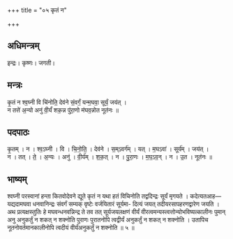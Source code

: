 +++
title = "०५ कृतं न"

+++
## अधिमन्त्रम्
इन्द्रः। कृष्णः। जगती।

## मन्त्रः
कृ॒तं न श्व॒घ्नी वि चि॑नोति॒ देव॑ने सं॒वर्गं॒ यन्म॒घवा॒ सूर्यं॒ जय॑त् ।  
न तत्ते॑ अ॒न्यो अनु॑ वी॒र्यं॑ शक॒न्न पु॑रा॒णो म॑घव॒न्नोत नूत॑नः ॥

## पदपाठः
कृ॒तम् । न । श्व॒ऽघ्नी । वि । चि॒नो॒ति॒ । देव॑ने । स॒म्ऽवर्ग॑म् । यत् । म॒घऽवा॑ । सूर्य॑म् । जय॑त् ।  
न । तत् । ते॒ । अ॒न्यः । अनु॑ । वी॒र्य॑म् । श॒क॒त् । न । पु॒रा॒णः । म॒घ॒ऽव॒न् । न । उ॒त । नूत॑नः ॥

## भाष्यम्
श्वघ्नी परस्वानां हन्ता कितवोदेवने द्यूते कृतं न यथा हतं विचिनोति तद्वदिन्द्रः सूर्यं मृगयते । कदेत्यतआह—यद्यदामघवा धनवानिन्द्रः संवर्गं सम्यक् वृष्टेः वर्जयितारं सूर्यमा- दित्यं जयत् तदीयरसापहरणद्वारेण जयति । अथ प्रत्यक्षस्तुतिः हे मघवन्धनवन्निन्द्र ते तव तत् सूर्यजयलक्षणं वीर्यं वीरत्वमन्यस्त्वत्तोन्योभविष्यत्कालीनः पुमान् अनु अनुकर्तुं न शकत् न शक्नोति पुराणः पुरातनोपि त्वद्वीर्यं अनुकर्तुं न शकत् न शक्नोति । उतापिच नूतनोवर्तमानकालीनोपि त्वदीयं वीर्यंअनुकर्तुं न शक्नोति ॥ ५ ॥